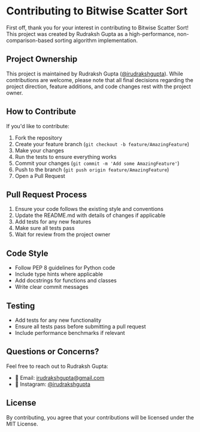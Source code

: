 # Contributing to Bitwise Scatter Sort

First off, thank you for your interest in contributing to Bitwise Scatter Sort! This project was created by Rudraksh Gupta as a high-performance, non-comparison-based sorting algorithm implementation.

## Project Ownership

This project is maintained by Rudraksh Gupta ([@irudrakshgupta](https://instagram.com/irudrakshgupta)). While contributions are welcome, please note that all final decisions regarding the project direction, feature additions, and code changes rest with the project owner.

## How to Contribute

If you'd like to contribute:

1. Fork the repository
2. Create your feature branch (`git checkout -b feature/AmazingFeature`)
3. Make your changes
4. Run the tests to ensure everything works
5. Commit your changes (`git commit -m 'Add some AmazingFeature'`)
6. Push to the branch (`git push origin feature/AmazingFeature`)
7. Open a Pull Request

## Pull Request Process

1. Ensure your code follows the existing style and conventions
2. Update the README.md with details of changes if applicable
3. Add tests for any new features
4. Make sure all tests pass
5. Wait for review from the project owner

## Code Style

- Follow PEP 8 guidelines for Python code
- Include type hints where applicable
- Add docstrings for functions and classes
- Write clear commit messages

## Testing

- Add tests for any new functionality
- Ensure all tests pass before submitting a pull request
- Include performance benchmarks if relevant

## Questions or Concerns?

Feel free to reach out to Rudraksh Gupta:
- 📧 Email: [irudrakshgupta@gmail.com](mailto:irudrakshgupta@gmail.com)
- 📸 Instagram: [@irudrakshgupta](https://instagram.com/irudrakshgupta)

## License

By contributing, you agree that your contributions will be licensed under the MIT License. 